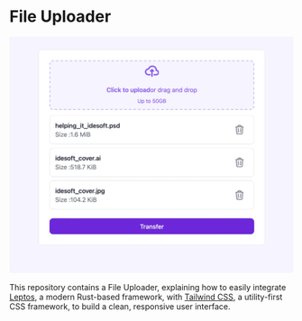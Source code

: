 # File Uploader

![File transfer ui](./resources/cover.png)

This repository contains a File Uploader, explaining how to easily integrate [Leptos](https://github.com/leptos-rs/leptos), a modern Rust-based framework, with [Tailwind CSS](https://github.com/tailwindlabs/tailwindcss), a utility-first CSS framework, to build a clean, responsive user interface.
